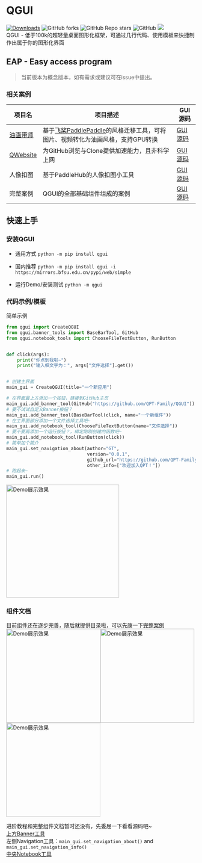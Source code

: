 # QGUI

[![Downloads](https://static.pepy.tech/personalized-badge/qgui?period=total&units=international_system&left_color=grey&right_color=orange&left_text=Pypi%20User)](https://pepy.tech/project/qgui)
![GitHub forks](https://img.shields.io/github/forks/QPT-Family/QGUI)
![GitHub Repo stars](https://img.shields.io/github/stars/QPT-Family/QGUI)
![GitHub](https://img.shields.io/github/license/QPT-Family/QGUI)
![](https://img.shields.io/badge/支持系统-Win/Linux/MAC-9cf)  
QGUI - 低于100k的超轻量桌面图形化框架，可通过几行代码、使用模板来快捷制作出属于你的图形化界面

## EAP - Easy access program

> 当前版本为概念版本，如有需求或建议可在issue中提出。

### 相关案例
| 项目名 | 项目描述 | GUI源码 |
| ----- | -----   | --------     |
|[油画带师](https://github.com/AP-Kai/Paint-Master)| 基于[飞桨PaddlePaddle](https://github.com/PaddlePaddle)的风格迁移工具，可将图片、视频转化为油画风格，支持GPU转换 | [GUI源码](https://github.com/AP-Kai/Paint-Master/blob/main/run.py)  
|[QWebsite](https://github.com/QPT-Family/QWebSiteOptimizer)| 为GitHub浏览与Clone提供加速能力，且非科学上网| [GUI源码](https://github.com/QPT-Family/QWebSiteOptimizer/blob/main/qwebsite/submethod/github.py)
|人像扣图|基于PaddleHub的人像扣图小工具|[GUI源码](ori_doc/P01_PaddleHub人像扣图.md) 
|完整案例|QGUI的全部基础组件组成的案例|[GUI源码](qgui/__main__.py) 

## 快速上手

### 安装QGUI

* 通用方式 ```python -m pip install qgui```
* 国内推荐 ```python -m pip install qgui -i https://mirrors.bfsu.edu.cn/pypi/web/simple```

* 运行Demo/安装测试 ```python -m qgui``` 

### 代码示例/模板 

简单示例

```python
from qgui import CreateQGUI
from qgui.banner_tools import BaseBarTool, GitHub
from qgui.notebook_tools import ChooseFileTextButton, RunButton


def click(args):
    print("你点到我啦~")
    print("输入框文字为：", args["文件选择"].get())


# 创建主界面
main_gui = CreateQGUI(title="一个新应用")

# 在界面最上方添加一个按钮，链接到GitHub主页
main_gui.add_banner_tool(GitHub("https://github.com/QPT-Family/QGUI"))
# 要不试试自定义Banner按钮？
main_gui.add_banner_tool(BaseBarTool(click, name="一个新组件"))
# 在主界面部分添加一个文件选择工具吧~
main_gui.add_notebook_tool(ChooseFileTextButton(name="文件选择"))
# 要不要再添加一个运行按钮？，绑定刚刚创建的函数吧~
main_gui.add_notebook_tool(RunButton(click))
# 简单加个简介
main_gui.set_navigation_about(author="GT",
                              version="0.0.1",
                              github_url="https://github.com/QPT-Family/QGUI",
                              other_info=["欢迎加入QPT！"])
# 跑起来~
main_gui.run()
```
<img src="./ext/Demo.png" width="300" title="Demo展示效果">

### 组件文档

目前组件还在逐步完善，随后就提供目录啦，可以先康一下[完整案例](qgui/__main__.py)  
<img src="./ext/Full1.png" width="250" title="Demo展示效果"><img src="./ext/Full2.png" width="250" title="Demo展示效果"><img src="./ext/Full3.png" width="250" title="Demo展示效果">

进阶教程和完整组件文档暂时还没有，先委屈一下看看源码吧~  
[上方Banner工具](./qgui/banner_tools.py)  
左侧Navigation工具：`main_gui.set_navigation_about()` and `main_gui.set_navigation_info()`  
[中央Notebook工具](./qgui/notebook_tools.py)

